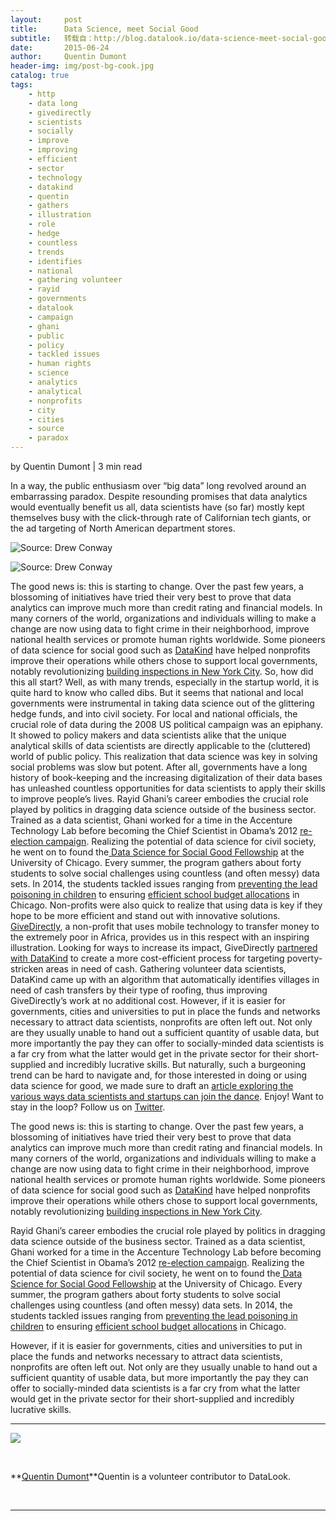 ```yaml
---
layout:     post
title:      Data Science, meet Social Good
subtitle:   转载自：http://blog.datalook.io/data-science-meet-social-good/
date:       2015-06-24
author:     Quentin Dumont
header-img: img/post-bg-cook.jpg
catalog: true
tags:
    - http
    - data long
    - givedirectly
    - scientists
    - socially
    - improve
    - improving
    - efficient
    - sector
    - technology
    - datakind
    - quentin
    - gathers
    - illustration
    - role
    - hedge
    - countless
    - trends
    - identifies
    - national
    - gathering volunteer
    - rayid
    - governments
    - datalook
    - campaign
    - ghani
    - public
    - policy
    - tackled issues
    - human rights
    - science
    - analytics
    - analytical
    - nonprofits
    - city
    - cities
    - source
    - paradox
---
```


by Quentin Dumont | 3 min read

In a way, the public enthusiasm over “big data” long revolved around an embarrassing paradox. Despite resounding promises that data analytics would eventually benefit us all, data scientists have (so far) mostly kept themselves busy with the click-through rate of Californian tech giants, or the ad targeting of North American department stores.

![Source: [Drew Conway](http://videolectures.net/kdd2014_conway_social_science)](http://blog.datalook.io/wp-content/uploads/2015/06/conway_hackers_ads-1024x768.jpg)

![Source: [Drew Conway](http://videolectures.net/kdd2014_conway_social_science)](http://blog.datalook.io/wp-content/uploads/2015/06/conway_hackers_ads-1024x768.jpg)


The good news is: this is starting to change. Over the past few years, a blossoming of initiatives have tried their very best to prove that data analytics can improve much more than credit rating and financial models. In many corners of the world, organizations and individuals willing to make a change are now using data to fight crime in their neighborhood, improve national health services or promote human rights worldwide. Some pioneers of data science for social good such as [DataKind](http://www.datakind.org/) have helped nonprofits improve their operations while others chose to support local governments, notably revolutionizing [building inspections in New York City](http://datalook.io/posts/rmj646fNWuSNJ2uWm).
So, how did this all start? Well, as with many trends, especially in the startup world, it is quite hard to know who called dibs. But it seems that national and local governments were instrumental in taking data science out of the glittering hedge funds, and into civil society. For local and national officials, the crucial role of data during the 2008 US political campaign was an epiphany. It showed to policy makers and data scientists alike that the unique analytical skills of data scientists are directly applicable to the (cluttered) world of public policy. This realization that data science was key in solving social problems was slow but potent. After all, governments have a long history of book-keeping and the increasing digitalization of their data bases has unleashed countless opportunities for data scientists to apply their skills to improve people’s lives.
Rayid Ghani’s career embodies the crucial role played by politics in dragging data science outside of the business sector. Trained as a data scientist, Ghani worked for a time in the Accenture Technology Lab before becoming the Chief Scientist in Obama’s 2012 [re-election campaign](http://enga.ge/projects/inside-the-cave). Realizing the potential of data science for civil society, he went on to found the[ Data Science for Social Good Fellowship](http://dssg.io/) at the University of Chicago. Every summer, the program gathers about forty students to solve social challenges using countless (and often messy) data sets. In 2014, the students tackled issues ranging from [preventing the lead poisoning in children](http://datalook.io/posts/ejoTzbEPg3RDKBJyu) to ensuring [efficient school budget allocations](http://dssg.uchicago.edu/2014/07/23/cps-enrollment-prediction.html) in Chicago.
Non-profits were also quick to realize that using data is key if they hope to be more efficient and stand out with innovative solutions. [GiveDirectly](https://www.givedirectly.org/), a non-profit that uses mobile technology to transfer money to the extremely poor in Africa, provides us in this respect with an inspiring illustration. Looking for ways to increase its impact, GiveDirectly [partnered with DataKind](http://www.datakind.org/projects/using-the-simple-to-be-radical) to create a more cost-efficient process for targeting poverty-stricken areas in need of cash. Gathering volunteer data scientists, DataKind came up with an algorithm that automatically identifies villages in need of cash transfers by their type of roofing, thus improving GiveDirectly’s work at no additional cost.
However, if it is easier for governments, cities and universities to put in place the funds and networks necessary to attract data scientists, nonprofits are often left out. Not only are they usually unable to hand out a sufficient quantity of usable data, but more importantly the pay they can offer to socially-minded data scientists is a far cry from what the latter would get in the private sector for their short-supplied and incredibly lucrative skills.
But naturally, such a burgeoning trend can be hard to navigate and, for those interested in doing or using data science for good, we made sure to draft an [article exploring the various ways data scientists and startups can join the dance](http://blog.datalook.io/definitive-guide-data-science-good). Enjoy!
Want to stay in the loop? Follow us on [Twitter](http://twitter.com/DataLook).



The good news is: this is starting to change. Over the past few years, a blossoming of initiatives have tried their very best to prove that data analytics can improve much more than credit rating and financial models. In many corners of the world, organizations and individuals willing to make a change are now using data to fight crime in their neighborhood, improve national health services or promote human rights worldwide. Some pioneers of data science for social good such as [DataKind](http://www.datakind.org/) have helped nonprofits improve their operations while others chose to support local governments, notably revolutionizing [building inspections in New York City](http://datalook.io/posts/rmj646fNWuSNJ2uWm).

Rayid Ghani’s career embodies the crucial role played by politics in dragging data science outside of the business sector. Trained as a data scientist, Ghani worked for a time in the Accenture Technology Lab before becoming the Chief Scientist in Obama’s 2012 [re-election campaign](http://enga.ge/projects/inside-the-cave). Realizing the potential of data science for civil society, he went on to found the[ Data Science for Social Good Fellowship](http://dssg.io/) at the University of Chicago. Every summer, the program gathers about forty students to solve social challenges using countless (and often messy) data sets. In 2014, the students tackled issues ranging from [preventing the lead poisoning in children](http://datalook.io/posts/ejoTzbEPg3RDKBJyu) to ensuring [efficient school budget allocations](http://dssg.uchicago.edu/2014/07/23/cps-enrollment-prediction.html) in Chicago.

However, if it is easier for governments, cities and universities to put in place the funds and networks necessary to attract data scientists, nonprofits are often left out. Not only are they usually unable to hand out a sufficient quantity of usable data, but more importantly the pay they can offer to socially-minded data scientists is a far cry from what the latter would get in the private sector for their short-supplied and incredibly lucrative skills.

---


![](http://blog.datalook.io/wp-content/uploads/2015/06/quentin.jpg)


 

**[Quentin Dumont](https://www.linkedin.com/profile/view?id=263364715)**Quentin is a volunteer contributor to DataLook.

 

---



 
